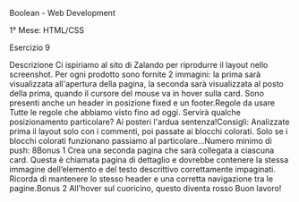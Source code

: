 Boolean - Web Development

1° Mese: HTML/CSS

Esercizio 9

Descrizione
Ci ispiriamo al sito di Zalando per riprodurre il layout nello screenshot. Per ogni prodotto 
sono fornite 2 immagini: la prima sarà visualizzata all'apertura della pagina, la seconda sarà visualizzata al posto della prima, quando il 
cursore del mouse va in hover sulla card. Sono presenti anche un header in posizione fixed e un footer.Regole da usare Tutte le regole che abbiamo visto fino ad oggi. Servirà qualche posizionamento particolare? Ai posteri l'ardua sentenza!Consigli:
 Analizzate prima il layout solo con i commenti, poi passate ai blocchi colorati. Solo se i blocchi colorati funzionano passiamo al 
particolare...Numero minimo di push: 8Bonus 1 Crea una seconda pagina che sarà collegata a ciascuna card. Questa è chiamata pagina di dettaglio e dovrebbe contenere la stessa immagine dell’elemento e del testo 
descrittivo correttamente impaginati. Ricorda di mantenere lo stesso header e una corretta navigazione tra le pagine.Bonus 2 All'hover sul cuoricino, questo diventa rosso
Buon lavoro!